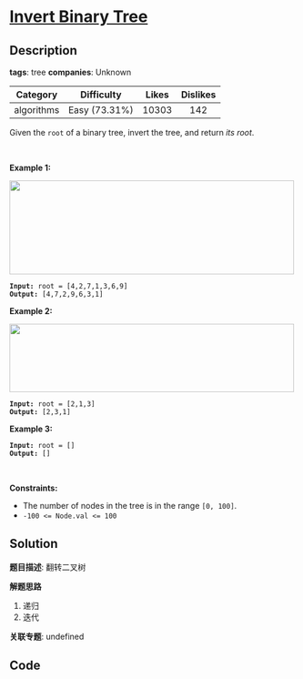 # [Invert Binary Tree](https://leetcode.com/problems/invert-binary-tree/description/)

## Description

**tags**: tree
**companies**: Unknown

| Category | Difficulty | Likes | Dislikes |
| :------: | :--------: | :---: | :------: |
| algorithms | Easy (73.31%) | 10303 | 142 |

<p>Given the <code>root</code> of a binary tree, invert the tree, and return <em>its root</em>.</p>

<p>&nbsp;</p>
<p><strong class="example">Example 1:</strong></p>
<img alt="" src="https://assets.leetcode.com/uploads/2021/03/14/invert1-tree.jpg" style="width: 500px; height: 165px;" />
<pre><code><strong>Input:</strong> root = [4,2,7,1,3,6,9]
<strong>Output:</strong> [4,7,2,9,6,3,1]</code></pre>

<p><strong class="example">Example 2:</strong></p>
<img alt="" src="https://assets.leetcode.com/uploads/2021/03/14/invert2-tree.jpg" style="width: 500px; height: 120px;" />
<pre><code><strong>Input:</strong> root = [2,1,3]
<strong>Output:</strong> [2,3,1]</code></pre>

<p><strong class="example">Example 3:</strong></p>

<pre><code><strong>Input:</strong> root = []
<strong>Output:</strong> []</code></pre>

<p>&nbsp;</p>
<p><strong>Constraints:</strong></p>

<ul>
	<li>The number of nodes in the tree is in the range <code>[0, 100]</code>.</li>
	<li><code>-100 &lt;= Node.val &lt;= 100</code></li>
</ul>



## Solution

**题目描述**: 翻转二叉树

**解题思路**

1. 递归
2. 迭代

**关联专题**: undefined

## Code